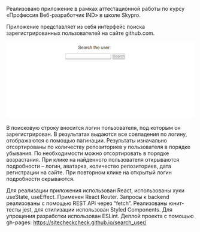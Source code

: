 Реализовано приложение в рамках аттестационной работы по курсу «Профессия Веб-разработчик IND» в школе Skypro.

Приложение представляет из себя интерфейс поиска зарегистрированных пользователей на сайте github.com.

![Alt text](image.png)

В поисковую строку вносится логин пользователя, под которым он зарегистрирован. В результатах выдаются все совпадения по логину, отображаются с помощью пагинации. Результаты изначально отсортированы по количеству репозиториев у пользователя в порядке убывания. По необходимости можно отсортировать в порядке возрастания. При клике на найденного пользователя открываются подробности – логин, аватарка, количество репозиториев, дата регистрации на сайте. При повторном клике на открытый логин подробности скрываются.

Для реализации приложения использован React, использованы хуки useState, useEffect. Применен React Router. Запросы к backend реализованы с помощью REST API через “fetch”. Реализованы юнит-тесты jest, для стилизации использован Styled Components. Для упрощения разработки использован ESLint. Деплой проекта с помощью gh-pages: https://sitecheckcheck.github.io/search_user/
